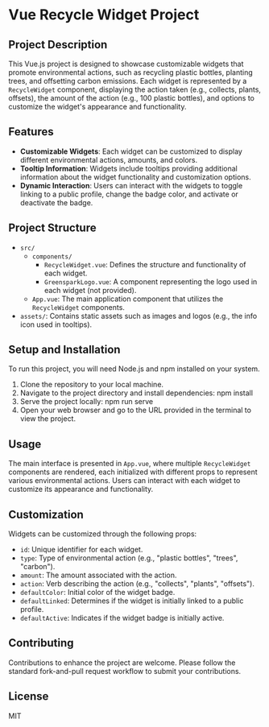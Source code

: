 # Vue Recycle Widget Project

## Project Description

This Vue.js project is designed to showcase customizable widgets that promote environmental actions, such as recycling plastic bottles, planting trees, and offsetting carbon emissions. Each widget is represented by a `RecycleWidget` component, displaying the action taken (e.g., collects, plants, offsets), the amount of the action (e.g., 100 plastic bottles), and options to customize the widget's appearance and functionality.

## Features

- **Customizable Widgets**: Each widget can be customized to display different environmental actions, amounts, and colors.
- **Tooltip Information**: Widgets include tooltips providing additional information about the widget functionality and customization options.
- **Dynamic Interaction**: Users can interact with the widgets to toggle linking to a public profile, change the badge color, and activate or deactivate the badge.

## Project Structure

- `src/`
  - `components/`
    - `RecycleWidget.vue`: Defines the structure and functionality of each widget.
    - `GreensparkLogo.vue`: A component representing the logo used in each widget (not provided).
  - `App.vue`: The main application component that utilizes the `RecycleWidget` components.
- `assets/`: Contains static assets such as images and logos (e.g., the info icon used in tooltips).

## Setup and Installation

To run this project, you will need Node.js and npm installed on your system.

1. Clone the repository to your local machine.
2. Navigate to the project directory and install dependencies:
   npm install
3. Serve the project locally:
   npm run serve
4. Open your web browser and go to the URL provided in the terminal to view the project.

## Usage

The main interface is presented in `App.vue`, where multiple `RecycleWidget` components are rendered, each initialized with different props to represent various environmental actions. Users can interact with each widget to customize its appearance and functionality.

## Customization

Widgets can be customized through the following props:

- `id`: Unique identifier for each widget.
- `type`: Type of environmental action (e.g., "plastic bottles", "trees", "carbon").
- `amount`: The amount associated with the action.
- `action`: Verb describing the action (e.g., "collects", "plants", "offsets").
- `defaultColor`: Initial color of the widget badge.
- `defaultLinked`: Determines if the widget is initially linked to a public profile.
- `defaultActive`: Indicates if the widget badge is initially active.

## Contributing

Contributions to enhance the project are welcome. Please follow the standard fork-and-pull request workflow to submit your contributions.

## License
MIT